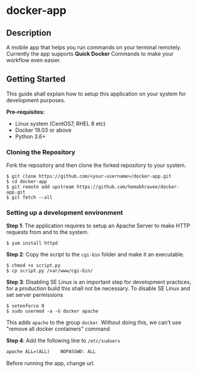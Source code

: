 # docker-app

## Description
A mobile app that helps you run commands on your terminal remotely.
Currently the app supports **Quick Docker** Commands to make your workflow even easier.

## Getting Started

This guide shall explain how to setup this application on your system for development purposes.

**Pre-requisites:**

* Linux system (CentOS7, RHEL 8 etc)
* Docker 19.03 or above
* Python 3.6+

### Cloning the Repository
Fork the repository and then clone the forked repository to your system.

```shell
$ git clone https://github.com/<your-username>/docker-app.git
$ cd docker-app
$ git remote add upstream https://github.com/hemabhravee/docker-app.git
$ git fetch --all
```

### Setting up a development environment
**Step 1**: The application requires to setup an Apache Server to make HTTP requests from and to the system.

```shell
$ yum install httpd
```
**Step 2**: Copy the script to the `cgi-bin` folder and make it an executable.

```shell
$ chmod +x script.py
$ cp script.py /var/www/cgi-bin/
```

**Step 3**: Disabling SE Linux is an important step for development practices, for a production build this shall not be necessary.
To disable SE Linux and set server permissions

```shell
$ setenforce 0
$ sudo usermod -a -G docker apache
```
This adds `apache` to the group `docker`. 
Without doing this, we can't use "remove all docker containers" command

**Step 4**: Add the following line to `/etc/sudoers`

```txt
apache ALL=(ALL)    NOPASSWD: ALL
```

Before running the app, change url. 
